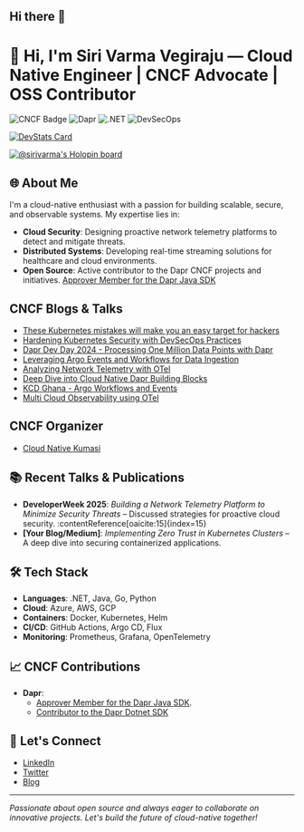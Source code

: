 ## Hi there 👋

# 👋 Hi, I'm Siri Varma Vegiraju — Cloud Native Engineer | CNCF Advocate | OSS Contributor

![CNCF Badge](https://img.shields.io/badge/CNCF-Contributor-blue)
![Dapr](https://img.shields.io/badge/Dapr-Dev-blue)
![.NET](https://img.shields.io/badge/.NET-Developer-blue)
![DevSecOps](https://img.shields.io/badge/DevSecOps-Enabled-green)

[![DevStats Card](https://devstats.me/?username=siri-varma)](https://github.com/siri-varma/devstats-card)

[![@sirivarma's Holopin board](https://holopin.me/sirivarma)](https://holopin.io/@sirivarma)

## 🌐 About Me

I'm a cloud-native enthusiast with a passion for building scalable, secure, and observable systems. My expertise lies in:

- **Cloud Security**: Designing proactive network telemetry platforms to detect and mitigate threats.
- **Distributed Systems**: Developing real-time streaming solutions for healthcare and cloud environments.
- **Open Source**: Active contributor to the Dapr CNCF projects and initiatives. [Approver Member for the Dapr Java SDK](https://github.com/dapr/community/blob/master/community-membership.md)

## CNCF Blogs & Talks

- [These Kubernetes mistakes will make you an easy target for hackers](https://www.cncf.io/blog/2025/04/22/these-kubernetes-mistakes-will-make-you-an-easy-target-for-hackers)
- [Hardening Kubernetes Security with DevSecOps Practices](https://cloudnativenow.com/topics/cloudnativedevelopment/kubernetes/hardening-kubernetes-security-with-devsecops-practices/)
- [Dapr Dev Day 2024 - Processing One Million Data Points with Dapr](https://www.youtube.com/watch?v=npADn-TcBTY)
- [Leveraging Argo Events and Workflows for Data Ingestion](https://www.youtube.com/watch?v=16Hq_nuCNZA)
- [Analyzing Network Telemetry with OTel](https://sirivarma.hashnode.dev/developer-week-conf-analyzing-network-telemetry-from-otel)
- [Deep Dive into Cloud Native Dapr Building Blocks](https://youtu.be/s_WQrjjIEyw?t=19292)
- [KCD Ghana - Argo Workflows and Events](https://community.cncf.io/events/details/cncf-kcd-ghana-presents-kcd-accra-2024/)
- [Multi Cloud Observability using OTel](https://sirivarma.hashnode.dev/software-arch-live-conf-multi-cloud-observability-using-otel)

## CNCF Organizer

- [Cloud Native Kumasi](https://community.cncf.io/cloud-native-kumasi/)

## 📚 Recent Talks & Publications

- **DeveloperWeek 2025**: *Building a Network Telemetry Platform to Minimize Security Threats* – Discussed strategies for proactive cloud security. :contentReference[oaicite:15]{index=15}
- **[Your Blog/Medium]**: *Implementing Zero Trust in Kubernetes Clusters* – A deep dive into securing containerized applications.

## 🛠️ Tech Stack

- **Languages**: .NET, Java, Go, Python
- **Cloud**: Azure, AWS, GCP
- **Containers**: Docker, Kubernetes, Helm
- **CI/CD**: GitHub Actions, Argo CD, Flux
- **Monitoring**: Prometheus, Grafana, OpenTelemetry

## 📈 CNCF Contributions

- **Dapr**:
  - [Approver Member for the Dapr Java SDK](https://github.com/dapr/community/blob/master/community-membership.md).
  - [Contributor to the Dapr Dotnet SDK](https://github.com/dapr/dotnet-sdk)

## 🤝 Let's Connect

- [LinkedIn](https://www.linkedin.com/in/yourprofile)
- [Twitter](https://twitter.com/yourhandle)
- [Blog](https://yourblog.com)

---

*Passionate about open source and always eager to collaborate on innovative projects. Let's build the future of cloud-native together!*
